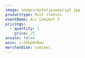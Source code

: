 ```yaml
---
image: images/epfwljpuwayzig2.jpg
producttype: Mini sleeves
eventName: Air Comiket 2
pricings:
  - quantity: 1
    price: 25
onsale: false
asin: s-mVkpASBao
merchandise: comiket
---
```

